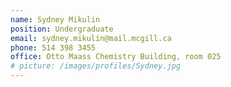 ```yaml
---
name: Sydney Mikulin
position: Undergraduate
email: sydney.mikulin@mail.mcgill.ca
phone: 514 398 3455
office: Otto Maass Chemistry Building, room 025
# picture: /images/profiles/Sydney.jpg
---
```

